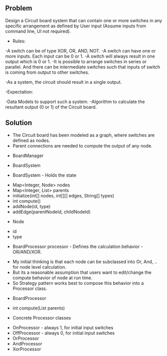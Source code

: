 ## Problem

Design a Circuit board system that can contain one or more switches in any specific arrangement as defined by User
input (Assume inputs from command line, UI not required).

* Rules:

-A switch can be of type XOR, OR, AND, NOT. -A switch can have one or more inputs. Each input can be 0 or 1. -A switch
will always result in one output which is 0 or 1. -It is possible to arrange switches in series or parallel. And there
can be intermediate switches such that inputs of switch is coming from output to other switches.

-As a system, the circuit should result in a single output.

-Expectation:

-Data Models to support such a system. -Algorithm to calculate the resultant output (0 or 1) of the Circuit board.

## Solution

- The Circuit board has been modeled as a graph, where switches are defined as nodes.
- Parent connections are needed to compute the output of any node.

* BoardManager

- BoardSystem

* BoardSystem - Holds the state

- Map<Integer, Node> nodes
- Map<Integer, List<Integer>> parents
- initialize(int[] nodes, int[][] edges, String[] types)
- int compute()
- addNode(id, type)
- addEdge(parentNodeId, childNodeId)

* Node

- id
- type

* BoardProcessor processor - Defines the calculation behavior - OR/AND/XOR.

- My initial thinking is that each node can be subclassed into Or, And, .. for node level calculation.
- But its a reasonable assumption that users want to edit/change the compute behavior of node at run time.
- So Strategy pattern works best to compose this behavior into a Processor class.

* BoardProcessor

- int compute(List<Node> parents)

* Concrete Processor classes

- OnProcessor - always 1, for initial input switches
- OffProcessor - always 0, for initial input switches
- OrProcessor
- AndProcessor
- XorProcessor 